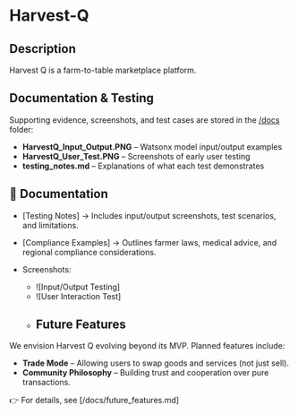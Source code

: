 # Harvest-Q
## Description
Harvest Q is a farm-to-table marketplace platform.
## Documentation & Testing
Supporting evidence, screenshots, and test cases are stored in the [/docs](/docs) folder:
- **HarvestQ_Input_Output.PNG** – Watsonx model input/output examples
- **HarvestQ_User_Test.PNG** – Screenshots of early user testing
- **testing_notes.md** – Explanations of what each test demonstrates
## 📂 Documentation

- [Testing Notes] 
  → Includes input/output screenshots, test scenarios, and limitations.  

- [Compliance Examples]
  → Outlines farmer laws, medical advice, and regional compliance considerations.  

- Screenshots:  
  - ![Input/Output Testing]  
  - ![User Interaction Test]
  - ## Future Features
We envision Harvest Q evolving beyond its MVP. Planned features include:
- **Trade Mode** – Allowing users to swap goods and services (not just sell).
- **Community Philosophy** – Building trust and cooperation over pure transactions.

👉 For details, see [/docs/future_features.md]

